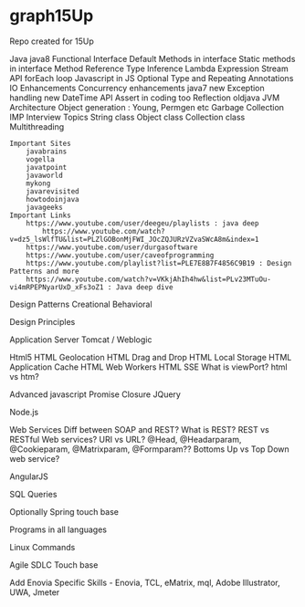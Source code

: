 # graph15Up
Repo created for 15Up


Java
	java8
			Functional Interface
			Default Methods in interface
		Static methods in interface
			Method Reference
			Type Inference
			Lambda Expression
			Stream API
			forEach loop
		Javascript in JS
			Optional
		Type and Repeating Annotations
		IO Enhancements
		Concurrency enhancements
	java7
		new Exception handling
		new DateTime API
		Assert in coding too
		Reflection
	oldjava
		JVM Architecture
		Object generation : Young, Permgen etc
		Garbage Collection
	IMP Interview Topics
		String class
		Object class
		Collection class
		Multithreading
		
	Important Sites
		javabrains
		vogella
		javatpoint
		javaworld
		mykong
		javarevisited
		howtodoinjava
		javageeks
	Important Links
		https://www.youtube.com/user/deegeu/playlists : java deep
			https://www.youtube.com/watch?v=dz5_lsWlfTU&list=PLZlGOBonMjFWI_JOcZQJURzVZvaSWcA8m&index=1
		https://www.youtube.com/user/durgasoftware
		https://www.youtube.com/user/caveofprogramming
		https://www.youtube.com/playlist?list=PLE7E8B7F4856C9B19 : Design Patterns and more
		https://www.youtube.com/watch?v=VKkjAhIh4hw&list=PLv23MTuOu-vi4mRPEPNyarUxD_xFs3oZ1 : Java deep dive
		
Design Patterns
	Creational
	Behavioral
	

Design Principles

Application Server Tomcat / Weblogic

Html5	HTML Geolocation	HTML Drag and Drop
	HTML Local Storage
	HTML Application Cache
	HTML Web Workers
	HTML SSE
	What is viewPort?
	html vs htm?

Advanced javascript
	Promise
	Closure
JQuery


Node.js


Web Services
	Diff between SOAP and REST?
	What is REST?
	REST vs RESTful Web services?
	URI vs URL?
	@Head, @Headarparam, @Cookieparam, @Matrixparam, @Formparam??
	Bottoms Up vs Top Down web service?
	

AngularJS

SQL Queries

Optionally Spring touch base

Programs in all languages

Linux Commands

Agile SDLC Touch base

Add Enovia Specific Skills - Enovia, TCL, eMatrix, mql, Adobe Illustrator, UWA, Jmeter


